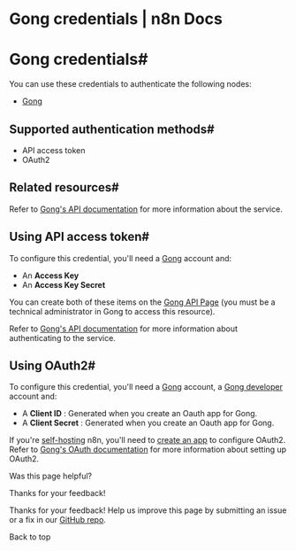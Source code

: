 # Gong credentials | n8n Docs

[ ](https://github.com/n8n-io/n8n-docs/edit/main/docs/integrations/builtin/credentials/gong.md "Edit this page")

# Gong credentials#

You can use these credentials to authenticate the following nodes:

  * [Gong](../../app-nodes/n8n-nodes-base.gong/)

## Supported authentication methods#

  * API access token
  * OAuth2

## Related resources#

Refer to [Gong's API documentation](https://gong.app.gong.io/settings/api/documentation) for more information about the service.

## Using API access token#

To configure this credential, you'll need a [Gong](https://app.gong.io/welcome/sign-in) account and:

  * An **Access Key**
  * An **Access Key Secret**

You can create both of these items on the [Gong API Page](https://app.gong.io/company/api) (you must be a technical administrator in Gong to access this resource).

Refer to [Gong's API documentation](https://gong.app.gong.io/settings/api/documentation) for more information about authenticating to the service.

## Using OAuth2#

To configure this credential, you'll need a [Gong](https://app.gong.io/welcome/sign-in) account, a [Gong developer](https://gong.partnerfleet.app/application_forms/become-a-gong-technology-partner/partner_applications/new) account and:

  * A **Client ID** : Generated when you create an Oauth app for Gong.
  * A **Client Secret** : Generated when you create an Oauth app for Gong.

If you're [self-hosting](../../../../hosting/) n8n, you'll need to [create an app](https://help.gong.io/docs/create-an-app-for-gong) to configure OAuth2. Refer to [Gong's OAuth documentation](https://gong.app.gong.io/settings/api/documentation) for more information about setting up OAuth2.

Was this page helpful? 

Thanks for your feedback! 

Thanks for your feedback! Help us improve this page by submitting an issue or a fix in our [GitHub repo](https://github.com/n8n-io/n8n-docs). 

Back to top
